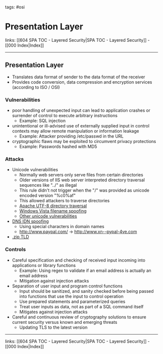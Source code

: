 tags: #osi

# Presentation Layer

links: [[604 SPA TOC - Layered Security|SPA TOC - Layered Security]] - [[000 Index|Index]]

---

## Presentation Layer

- Translates data format of sender to the data format of the receiver
- Provides code conversion, data compression and encryption services (according to ISO / OSI)

### Vulnerabilities

- poor handling of unexpected input can lead to application crashes or surrender of control to execute arbitrary instructions
	- Example: SQL injection
- unintentional or ill-advised use of externally supplied input in control contexts may allow remote manipulation or information leakage
	- Example: Attacker providing /etc/passwd in the URL
- cryptographic flaws may be exploited to circumvent privacy protections
	- Example: Passwords hashed with MD5

### Attacks

- Unicode vulnerabilities
	- Normally web servers only serve files from certain directories
	- Older versions of IIS web server interpreted directory traversal sequences like "../" as illegal
	- This rule didn't not trigger when the "/" was provided as unicode encoded version "%c0%af"
	- This allowed attackers to traverse directories
	- [Apache UTF-8 directory traversal](https://www.cvedetails.com/cve-details.php?cve_id=CVE-2008-2938)
	- [Windows Vista filename spoofing](https://heise.de/-178566)
	- [Other unicode vulnerabilities](https://cve.mitre.org/cgi-bin/cvekey.cgi?keyword=Unicode)
- [DNS IDN spoofing](https://heise.de/-132814)
	- Using special characters in domain names
	- http://www.pаypal.com/ $\rightarrow$ http://www.xn--pypal-4ve.com
- [.zip TLD](https://www.digitec.ch/de/page/neue-zip-domain-wird-bereits-von-cyberkriminellen-missbraucht-27828)

### Controls

- Careful specification and checking of received input incoming into applications or library functions
	- Example: Using regex to validate if an email address is actually an email address
	- Mitigation against injection attacks
- Separation of user input and program control functions
	- Input should be sanitized, and sanity checked before being passed into functions that use the input to control operation
	- Use prepared statements and parameterized queries
	- Treat user inputs as data, not as part of a SQL command itself
	- Mitigates against injection attacks
- Careful and continuous review of cryptography solutions to ensure current security versus known and emerging threats
	- Updating TLS to the latest version

---
links: [[604 SPA TOC - Layered Security|SPA TOC - Layered Security]] - [[000 Index|Index]]